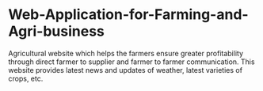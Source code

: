 # Web-Application-for-Farming-and-Agri-business
Agricultural website which helps the farmers ensure greater profitability through direct farmer to supplier and farmer to farmer communication. This website provides latest news and updates of weather, latest varieties of crops, etc. 
